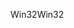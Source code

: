 <span data-ttu-id="fae06-101">Win32</span><span class="sxs-lookup"><span data-stu-id="fae06-101">Win32</span></span>